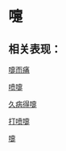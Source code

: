 # 嚏## 相关表现：[嚏而痛](https://www.gmzyjc.com/search/result?wd=嚏而痛)[喷嚏](https://www.gmzyjc.com/search/result?wd=喷嚏)[久病得嚏](https://www.gmzyjc.com/search/result?wd=久病得嚏)[打喷嚏](https://www.gmzyjc.com/search/result?wd=打喷嚏)[嚏](https://www.gmzyjc.com/search/result?wd=嚏)